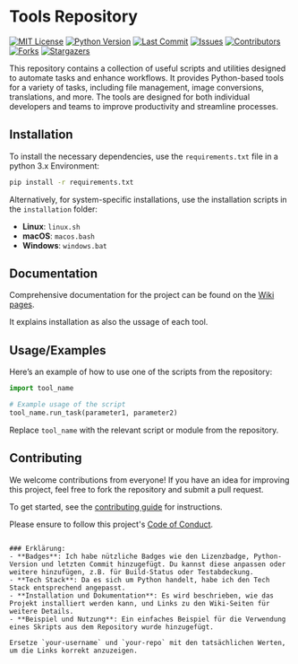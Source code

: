# Tools Repository
[![MIT License](https://img.shields.io/badge/License-MIT-green.svg)](https://choosealicense.com/licenses/mit/)
[![Python Version](https://img.shields.io/badge/Python-3.8%2B-blue.svg)](https://www.python.org/)
[![Last Commit](https://img.shields.io/github/last-commit/patsch36/tools.svg)](https://github.com/patsch36/tools/commits)
[![Issues](https://img.shields.io/github/issues/patsch36/tools.svg)](https://github.com/patsch36/tools/issues)
[![Contributors](https://img.shields.io/github/contributors/patsch36/tools.svg)](https://github.com/patsch36/tools/graphs/contributors)
[![Forks](https://img.shields.io/github/forks/patsch36/tools.svg)](https://github.com/patsch36/tools/network)
[![Stargazers](https://img.shields.io/github/stars/patsch36/tools.svg)](https://github.com/patsch36/tools/stargazers)


This repository contains a collection of useful scripts and utilities designed to automate tasks and enhance workflows. It provides Python-based tools for a variety of tasks, including file management, image conversions, translations, and more. The tools are designed for both individual developers and teams to improve productivity and streamline processes.


## Installation

To install the necessary dependencies, use the `requirements.txt` file in a python 3.x Environment:

```bash
pip install -r requirements.txt
```

Alternatively, for system-specific installations, use the installation scripts in the `installation` folder:

- **Linux**: `linux.sh`
- **macOS**: `macos.bash`
- **Windows**: `windows.bat`

## Documentation

Comprehensive documentation for the project can be found on the [Wiki pages](https://github.com/patsch36/tools/wiki).

It explains installation as also the ussage of each tool.

## Usage/Examples

Here’s an example of how to use one of the scripts from the repository:

```python
import tool_name

# Example usage of the script
tool_name.run_task(parameter1, parameter2)
```

Replace `tool_name` with the relevant script or module from the repository.

## Contributing

We welcome contributions from everyone! If you have an idea for improving this project, feel free to fork the repository and submit a pull request.

To get started, see the [contributing guide](CONTRIBUTING.md) for instructions.

Please ensure to follow this project's [Code of Conduct](CODE_OF_CONDUCT.md).
```

### Erklärung:
- **Badges**: Ich habe nützliche Badges wie den Lizenzbadge, Python-Version und letzten Commit hinzugefügt. Du kannst diese anpassen oder weitere hinzufügen, z.B. für Build-Status oder Testabdeckung.
- **Tech Stack**: Da es sich um Python handelt, habe ich den Tech Stack entsprechend angepasst.
- **Installation und Dokumentation**: Es wird beschrieben, wie das Projekt installiert werden kann, und Links zu den Wiki-Seiten für weitere Details.
- **Beispiel und Nutzung**: Ein einfaches Beispiel für die Verwendung eines Skripts aus dem Repository wurde hinzugefügt.

Ersetze `your-username` und `your-repo` mit den tatsächlichen Werten, um die Links korrekt anzuzeigen.
